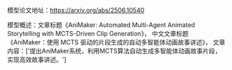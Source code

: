 模型论文地址：https://arxiv.org/abs/2506.10540

模型概述：文章标题《AniMaker: Automated Multi-Agent Animated Storytelling with MCTS-Driven Clip Generation》，
中文文章标题《AniMaker：使用 MCTS 驱动的片段生成的自动多智能体动画故事讲述》，
文章内容：['提出AniMaker系统，利用MCTS算法自动生成多智能体动画故事片段，实现高效故事讲述。']
